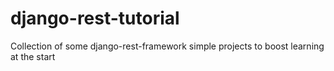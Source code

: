 # django-rest-tutorial
Collection of some django-rest-framework simple projects to boost learning at the start
